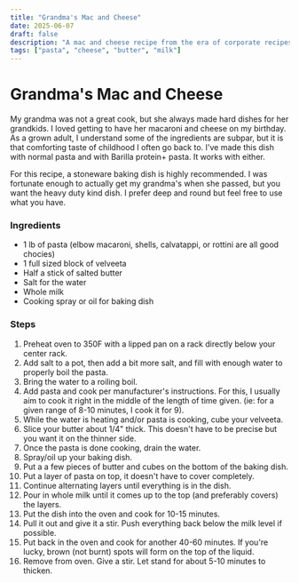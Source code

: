 ```yaml
---
title: "Grandma's Mac and Cheese"
date: 2025-06-07
draft: false
description: "A mac and cheese recipe from the era of corporate recipes"
tags: ["pasta", "cheese", "butter", "milk"]
---
```


# Grandma's Mac and Cheese

My grandma was not a great cook, but she always made hard dishes for her grandkids. I loved getting to have her macaroni and cheese on my birthday. As a grown adult, I understand some of the ingredients are subpar, but it is that comforting taste of childhood I often go back to. I've made this dish with normal pasta and with Barilla protein+ pasta. It works with either.

For this recipe, a stoneware baking dish is highly recommended. I was fortunate enough to actually get my grandma's when she passed, but you want the heavy duty kind dish. I prefer deep and round but feel free to use what you have.

### Ingredients

* 1 lb of pasta (elbow macaroni, shells, calvatappi, or rottini are all good chocies)
* 1 full sized block of velveeta
* Half a stick of salted butter
* Salt for the water
* Whole milk
* Cooking spray or oil for baking dish


### Steps

1. Preheat oven to 350F with a lipped pan on a rack directly below your center rack.
2. Add salt to a pot, then add a bit more salt, and fill with enough water to properly boil the pasta. 
3. Bring the water to a roiling boil.
4. Add pasta and cook per manufacturer's instructions. For this, I usually aim to cook it right in the middle of the length of time given. (ie: for a given range of 8-10 minutes, I cook it for 9).
5. While the water is heating and/or pasta is cooking, cube your velveeta.
6. Slice your butter about 1/4" thick. This doesn't have to be precise but you want it on the thinner side.
7. Once the pasta is done cooking, drain the water.
8. Spray/oil up your baking dish.
9. Put a a few pieces of butter and cubes on the bottom of the baking dish.
10. Put a layer of pasta on top, it doesn't have to cover completely.
11. Continue alternating layers until everything is in the dish.
12. Pour in whole milk until it comes up to the top (and preferably covers) the layers.
13. Put the dish into the oven and cook for 10-15 minutes.
14. Pull it out and give it a stir. Push everything back below the milk level if possible.
15. Put back in the oven and cook for another 40-60 minutes. If you're lucky, brown (not burnt) spots will form on the top of the liquid.
16. Remove from oven. Give a stir. Let stand for about 5-10 minutes to thicken.

